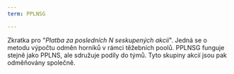 ```yaml
---
term: PPLNSG

---
```

Zkratka pro "*Platba za posledních N seskupených akcií*". Jedná se o metodu výpočtu odměn horníků v rámci těžebních poolů. PPLNSG funguje stejně jako PPLNS, ale sdružuje podíly do týmů. Tyto skupiny akcií jsou pak odměňovány společně.